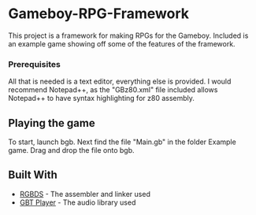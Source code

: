 # Gameboy-RPG-Framework

This project is a framework for making RPGs for the Gameboy. Included is an example game showing off some of the features of the framework.

### Prerequisites

All that is needed is a text editor, everything else is provided. I would recommend Notepad++, as the "GBz80.xml" file included allows Notepad++ to have syntax highlighting for z80 assembly.

## Playing the game
To start, launch bgb. Next find the file "Main.gb" in the folder Example game. Drag and drop the file onto bgb.

## Built With

* [RGBDS](https://github.com/rednex/rgbds) - The assembler and linker used
* [GBT Player](https://github.com/AntonioND/gbt-player) - The audio library used
